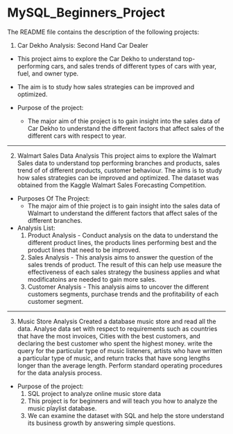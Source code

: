 # MySQL_Beginners_Project
The README file contains the description of the following projects:

1. Car Dekho Analysis: Second Hand Car Dealer
- This project aims to explore the Car Dekho to understand top-performing cars, and sales trends of different types of cars with year, fuel, and owner type.
- The aim is to study how sales strategies can be improved and optimized.

- Purpose of the project:
  - The major aim of thie project is to gain insight into the sales data of Car Dekho to understand the different factors that affect sales of the different cars with respect to year.


------------------------------------------------------------------------------------------------------------------------------------------------------------

2. Walmart Sales Data Analysis
This project aims to explore the Walmart Sales data to understand top performing branches and products, sales trend of of different products, customer behaviour.
The aims is to study how sales strategies can be improved and optimized.
The dataset was obtained from the Kaggle Walmart Sales Forecasting Competition.
  
- Purposes Of The Project:
  - The major aim of thie project is to gain insight into the sales data of Walmart to understand the different factors that affect sales of the different branches.
- Analysis List:
  1.	Product Analysis -
  Conduct analysis on the data to understand the different product lines, the products lines performing best and the product lines that need to be improved.
  2.	Sales Analysis -
  This analysis aims to answer the question of the sales trends of product. The result of this can help use measure the effectiveness of each sales strategy the business applies and what modificatoins are needed to   gain more sales.
  3.	Customer Analysis - 
  This analysis aims to uncover the different customers segments, purchase trends and the profitability of each customer segment.


-----------------------------------------------------------------------------------------------------------------------------------------------------------------

3. Music Store Analysis
Created a database music store and read all the data. Analyse data set with respect to requirements such as countries that have the most invoices, Cities with the best customers, and declaring the best customer who spent the highest money.
write the query for the particular type of music listeners, artists who have written a particular type of music, and return tracks that have song lengths longer than the average length.
Perform standard operating procedures for the data analysis process.

- Purpose of the project:
  1. SQL project to analyze online music store data
  2. This project is for beginners and will teach you how to analyze the music playlist database. 
  3. We can examine the dataset with SQL and help the store understand its business growth by answering simple questions.

